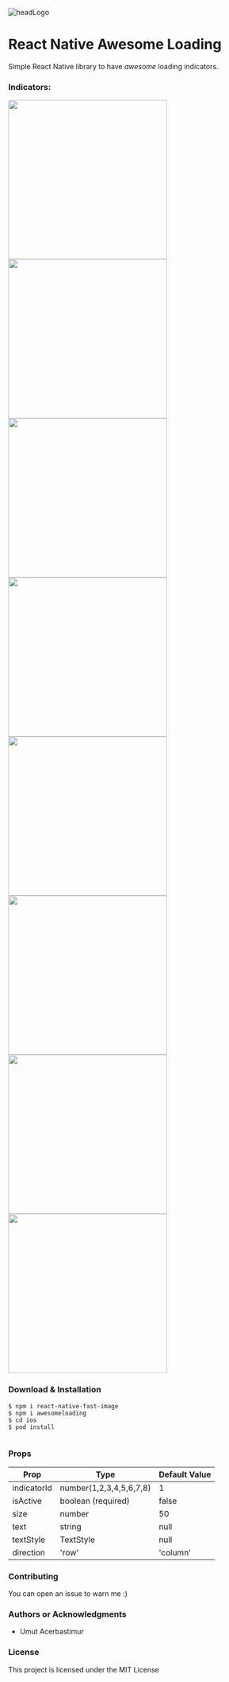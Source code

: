 ![headLogo](https://user-images.githubusercontent.com/33218120/73749960-6afa0900-476d-11ea-817b-5dcad123e134.png)


React Native Awesome Loading
=======================================
Simple React Native library to have *awesome* loading indicators.

### Indicators:
<div>
<img src="https://user-images.githubusercontent.com/33218120/73750983-38e9a680-476f-11ea-994d-0192eff3d550.gif" width="320" height="auto" />
<img src="https://user-images.githubusercontent.com/33218120/73750984-39823d00-476f-11ea-83d6-e7961920050d.gif" width="320" height="auto" />
<img src="https://user-images.githubusercontent.com/33218120/73750985-39823d00-476f-11ea-82b4-dd9917b9e710.gif" width="320" height="auto" />
<img src="https://user-images.githubusercontent.com/33218120/73750986-39823d00-476f-11ea-95d6-8074993e2285.gif" width="320" height="auto" />
<img src="https://user-images.githubusercontent.com/33218120/73750987-39823d00-476f-11ea-9f3b-5164f0433005.gif" width="320" height="auto" />
<img src="https://user-images.githubusercontent.com/33218120/73750988-3a1ad380-476f-11ea-9516-404e92c647bf.gif" width="320" height="auto" />
<img src="https://user-images.githubusercontent.com/33218120/73750989-3a1ad380-476f-11ea-909e-7eca78bff797.gif" width="320" height="auto" />
<img src="https://user-images.githubusercontent.com/33218120/73750990-3a1ad380-476f-11ea-8880-478abad5fd57.gif" width="320" height="auto" />
</div>

 

 

### Download & Installation

```shell 
$ npm i react-native-fast-image
$ npm i awesomeloading
$ cd ios
$ pod install
 
```
### Props

| Prop  | Type | Default Value |
| ------------- | ------------- | ------------- |
| indicatorId  | number(1,2,3,4,5,6,7,8)  | 1  |
| isActive  | boolean (required) | false  |
| size  | number | 50  |
| text  | string | null  |
| textStyle  | TextStyle | null  |
| direction  | 'row' | 'column' | 'column'  |
 
### Contributing

You can open an issue to warn me :)

### Authors or Acknowledgments

*   Umut Acerbastimur

### License

This project is licensed under the MIT License
